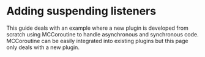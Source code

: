 # Adding suspending listeners

This guide deals with an example where a new plugin is developed from scratch using MCCoroutine to handle asynchronous
and synchronous code. MCCoroutine can be easily integrated into existing plugins but this page only deals with a new
plugin.


